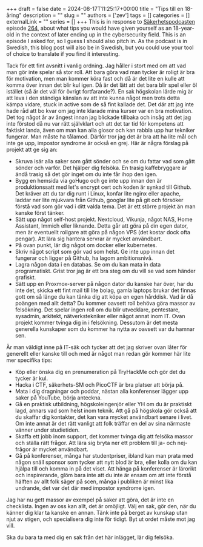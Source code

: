 +++
draft = false
date = 2024-08-17T11:25:17+00:00
title = "Tips till en 18-åring"
description = ""
slug = ""
authors = ['zev']
tags = []
categories = []
externalLink = ""
series = []
+++
This is in response to [Säkerhetspodcasten](https://sakerhetspodcasten.se/) episode [264](https://sakerhetspodcasten.se/posts/sakerhetspodcasten_264_tips_till_en_18_aring/), about what tips you would have given yourself as an 18-year-old in the context of later ending up in the cybersecurity field. This is an episode I asked for, so I guess I should also pitch in. As the podcast is in Swedish, this blog post will also be in Swedish, but you could use your tool of choice to translate if you find it interesting.

Tack för ett fint avsnitt i vanlig ordning. Jag håller i stort med om att vad man gör inte spelar så stor roll. Att bara göra vad man tycker är roligt är bra för motivation, men man kommer köra fast och då är det lite en kulle att komma över innan det blir kul igen. Då är det lätt att det bara blir spel eller öl istället (så är det väl för övrigt fortfarande?). En sak högskolan lärde mig är att leva i den ständiga känslan av att inte kunna något men trots detta kämpa vidare, stuck in active som de så fint kallade det. Det där att jag inte hade råd att bo kvar om jag inte klarade mina kurser var en bra motivation. Det tog något år av ångest innan jag blickade tillbaka och insåg att det jag inte förstod då nu var rätt självklart och att det tar tid för kompetens att faktiskt landa, även om man kan alla glosor och kan rabbla upp hur tekniker fungerar. Man måste ha tålamod. Därför tror jag det är bra att ha lite mål och inte ge upp, impostor syndrome är också en grej. Här är några förslag på projekt att ge sig an:

- Skruva isär alla saker som gått sönder och se om du fattar vad som gått sönder och varför. Det hjälper dig felsöka. En trasig kaffebryggare är ändå trasig så det gör inget om du inte får ihop den igen.
- Bygg en hemsida via goHugo och ge inte upp innan den är produktionssatt med let's encrypt cert och koden är synkad till Github. Det kräver att du tar dig runt i Linux, konfar lite nginx eller apache, laddar ner lite mjukvara från Github, googlar lite på git och försöker förstå vad som gör vad i ditt valda tema. Det är ett större projekt än man kanske först tänker.
- Sätt upp något self-host projekt. Nextcloud, Vikunja, något NAS, Home Assistant, Immich eller liknande. Detta går att göra på din egen dator, men är eventuellt roligare att göra på någon VPS (det kostar dock ofta pengar). Att lära sig hantera servrar är mycket användbart.
- På ovan punkt, lär dig något om docker eller kubernetes.
- Skriv något script som gör vad som helst. Ge inte upp innan det fungerar och ligger på Github, ha lagom ambitionsnivå.
- Lagra någon data i en databas. Se om du kan mata in data programatiskt. Grist tror jag är ett bra steg om du vill se vad som händer grafiskt.
- Sätt upp en Proxmox-server på någon dator du kanske har över, har du inte det, skicka ett fint mail till lite bolag, gamla laptops brukar det finnas gott om så länge du kan tänka dig att köpa en egen hårddisk. Vad är då poängen med allt detta? Du kommer oavsett roll behöva göra massor av felsökning. Det spelar ingen roll om du blir utvecklare, pentestare, sysadmin, arkitekt, nätverkstekniker eller något annat inom IT. Ovan projekt kommer tvinga dig in i felsökning. Dessutom är det mesta generella kunskaper som du kommer ha nytta av oavsett var du hamnar sen.

Är man väldigt inne på IT-säk och tycker att det jag skriver ovan låter för generellt eller kanske till och med är något man redan gör kommer här lite mer specifika tips:

- Köp eller önska dig en prenumeration på TryHackMe och gör det du tycker är kul.
- Hacka i CTF, säkerhets-SM och PicoCTF är bra platser att börja på.
- Mata i dig dragningar och poddar, nästan alla konferenser lägger upp saker på YouTube, börja anteckna.
- Gå en praktisk utbildning, högskoleingenjör eller YH om du är praktiskt lagd, annars vad som helst inom teknik. Att gå på högskola gör också att du skaffar dig kontakter, det kan vara mycket användbart senare i livet. Om inte annat är det rätt vanligt att folk träffar en del av sina närmaste vänner under studietiden.
- Skaffa ett jobb inom support, det kommer tvinga dig att felsöka massor och ställa rätt frågor. Att lära sig bryta ner ett problem till ja- och nej-frågor är mycket användbart.
- Gå på konferenser, många har studentpriser, ibland kan man prata med någon snäll sponsor som tycker att nytt blod är bra, eller kolla om du kan hjälpa till och komma in på det viset. Att hänga på konferenser är lärorikt och inspirerande, glöm bara inte att du inte är ensam om att inte förstå hälften av allt folk säger på scen, många i publiken är minst lika undrande, det var det där med impostor syndrome igen.

Jag har nu gett massor av exempel på saker att göra, det är inte en checklista. Ingen av oss kan allt, det är omöjligt. Välj en sak, gör den, när du känner dig klar ta kanske en annan. Tänk inte på berget av kunskap utan njut av stigen, och specialisera dig inte för tidigt. Byt ut ordet måste mot jag vill.

Ska du bara ta med dig en sak från det här inlägget, lär dig felsöka.